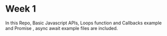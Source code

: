 # Week 1
In this Repo, Basic Javascript APIs, Loops function and Callbacks example and Promise , async await example files are included.
